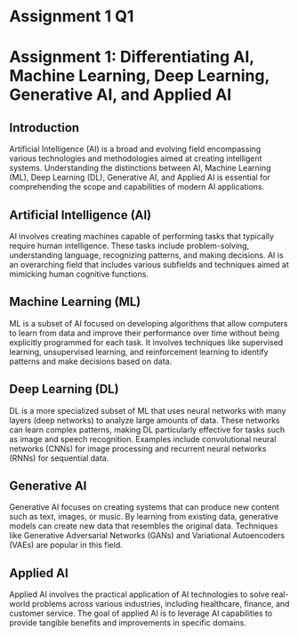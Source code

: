 # Assignment 1 Q1

# Assignment 1: Differentiating AI, Machine Learning, Deep Learning, Generative AI, and Applied AI

## Introduction
Artificial Intelligence (AI) is a broad and evolving field encompassing various technologies and methodologies aimed at creating intelligent systems. Understanding the distinctions between AI, Machine Learning (ML), Deep Learning (DL), Generative AI, and Applied AI is essential for comprehending the scope and capabilities of modern AI applications.

## Artificial Intelligence (AI)
AI involves creating machines capable of performing tasks that typically require human intelligence. These tasks include problem-solving, understanding language, recognizing patterns, and making decisions. AI is an overarching field that includes various subfields and techniques aimed at mimicking human cognitive functions.

## Machine Learning (ML)
ML is a subset of AI focused on developing algorithms that allow computers to learn from data and improve their performance over time without being explicitly programmed for each task. It involves techniques like supervised learning, unsupervised learning, and reinforcement learning to identify patterns and make decisions based on data.

## Deep Learning (DL)
DL is a more specialized subset of ML that uses neural networks with many layers (deep networks) to analyze large amounts of data. These networks can learn complex patterns, making DL particularly effective for tasks such as image and speech recognition. Examples include convolutional neural networks (CNNs) for image processing and recurrent neural networks (RNNs) for sequential data.

## Generative AI
Generative AI focuses on creating systems that can produce new content such as text, images, or music. By learning from existing data, generative models can create new data that resembles the original data. Techniques like Generative Adversarial Networks (GANs) and Variational Autoencoders (VAEs) are popular in this field.

## Applied AI
Applied AI involves the practical application of AI technologies to solve real-world problems across various industries, including healthcare, finance, and customer service. The goal of applied AI is to leverage AI capabilities to provide tangible benefits and improvements in specific domains.



